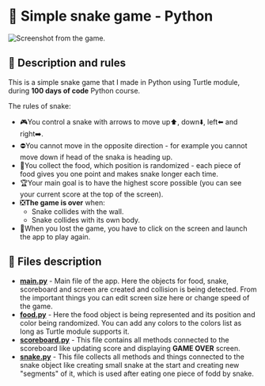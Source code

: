 # 🐍 Simple snake game - Python
![Screenshot from the game.](https://github.com/Pawelo112/Simple-snake-game-in-Python/assets/121107616/73b78187-7075-47e6-a0d7-ac1307deae7e)

## 📖 Description and rules
This is a simple snake game that I made in Python using Turtle module, during **100 days of code** Python course.

The rules of snake:
+ 🎮You control a snake with arrows to move up⬆️, down⬇️, left⬅️ and right➡️.
+ ⛔You cannot move in the opposite direction - for example you cannot move down if head of the snaka is heading up.
+ 🍎You collect the food, which position is randomized - each piece of food gives you one point and makes snake longer each time.
+ 🏆Your main goal is to have the highest score possible (you can see your current score at the top of the screen).
+ ❎**The game is over** when:
  + Snake collides with the wall.
  + Snake collides with its own body.
+ 🔁When you lost the game, you have to click on the screen and launch the app to play again.

## 📁 Files description
+ **[main.py](https://github.com/Pawelo112/Simple-snake-game-in-Python/blob/main/main.py)** - Main file of the app. Here the objects for food, snake, scoreboard and screen are created and collision is being detected. From the important things you can edit screen size here or change speed of the game.
+ **[food.py](https://github.com/Pawelo112/Simple-snake-game-in-Python/blob/main/food.py)** - Here the food object is being represented and its position and color being randomized. You can add any colors to the colors list as long as Turtle module supports it.
+ **[scoreboard.py](https://github.com/Pawelo112/Simple-snake-game-in-Python/blob/main/scoreboard.py)** - This file contains all methods connected to the scoreboard like updating score and displaying **GAME OVER** screen.
+ **[snake.py](https://github.com/Pawelo112/Simple-snake-game-in-Python/blob/main/snake.py)** - This file collects all methods and things connected to the snake object like creating small snake at the start and creating new "segments" of it, which is used after eating one piece of fodd by snake.

